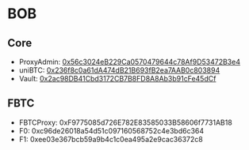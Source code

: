 # BOB

## Core
- ProxyAdmin: [0x56c3024eB229Ca0570479644c78Af9D53472B3e4](https://explorer.gobob.xyz/address/0x56c3024eB229Ca0570479644c78Af9D53472B3e4)
- uniBTC: [0x236f8c0a61dA474dB21B693fB2ea7AAB0c803894](https://explorer.gobob.xyz/address/0x236f8c0a61dA474dB21B693fB2ea7AAB0c803894)
- Vault: [0x2ac98DB41Cbd3172CB7B8FD8A8Ab3b91cFe45dCf](https://explorer.gobob.xyz/address/0x2ac98DB41Cbd3172CB7B8FD8A8Ab3b91cFe45dCf)

## FBTC
- FBTCProxy: 0xF9775085d726E782E83585033B58606f7731AB18
- F0: 0xc96de26018a54d51c097160568752c4e3bd6c364
- F1: 0xee03e367bcb59a9b4c1c0ea495a2e9cac36372c8
